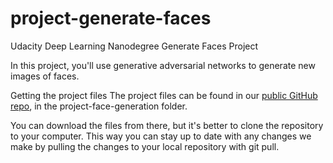 # project-generate-faces
Udacity Deep Learning Nanodegree Generate Faces Project

In this project, you'll use generative adversarial networks to generate new images of faces.

Getting the project files
The project files can be found in our [public GitHub repo](https://github.com/udacity/deep-learning-v2-pytorch/tree/master/), in the project-face-generation folder.

You can download the files from there, but it's better to clone the repository to your computer. This way you can stay up to date with any changes we make by pulling the changes to your local repository with git pull.
